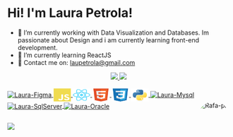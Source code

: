 # Hi! I'm Laura Petrola!

- 🔭 I’m currently working with Data Visualization and Databases. Im passionate about Design and i am currently learning front-end development.
- 🌱 I’m currently learning ReactJS
- 💬 Contact me on: laupetrola@gmail.com

<div align="center">
  <a href="https://github.com/petrolau">
  <img height="180em" src="https://github-readme-stats.vercel.app/api?username=petrolau&show_icons=true&theme=dracula&include_all_commits=true&count_private=true"/>
  <img height="180em" src="https://github-readme-stats.vercel.app/api/top-langs/?username=petrolau&layout=compact&langs_count=7&theme=dracula"/>
</div>
  
  <div style="display: inline_block"><br>
  <img align="center" alt="Laura-Figma" height="30" width="40" src="https://cdn.jsdelivr.net/gh/devicons/devicon/icons/figma/figma-original.svg" />
  <img align="center" alt="Laura-Js" height="30" width="40" src="https://raw.githubusercontent.com/devicons/devicon/master/icons/javascript/javascript-plain.svg">
  <img align="center" alt="Laura-React" height="30" width="40" src="https://raw.githubusercontent.com/devicons/devicon/master/icons/react/react-original.svg">
  <img align="center" alt="Laura-HTML" height="30" width="40" src="https://raw.githubusercontent.com/devicons/devicon/master/icons/html5/html5-original.svg">
  <img align="center" alt="Laura-CSS" height="30" width="40" src="https://raw.githubusercontent.com/devicons/devicon/master/icons/css3/css3-original.svg">
  <img align="center" alt="Laura-Python" height="30" width="40" src="https://raw.githubusercontent.com/devicons/devicon/master/icons/python/python-original.svg">
  <img align="center" alt="Laura-Mysql" height="30" width="40" src="https://cdn.jsdelivr.net/gh/devicons/devicon/icons/mysql/mysql-original.svg" />
  <img align="center" alt="Laura-SqlServer" height="30" width="40" src="https://cdn.jsdelivr.net/gh/devicons/devicon/icons/microsoftsqlserver/microsoftsqlserver-plain-wordmark.svg" />
  <img align="center" alt="Laura-Oracle" height="30" width="40" src="https://cdn.jsdelivr.net/gh/devicons/devicon/icons/oracle/oracle-original.svg" />  
  <img align="right" alt="Rafa-pic" height="150" style="border-radius:50px;" src="https://cdn.discordapp.com/attachments/815815735766548541/961764968708067358/picasion.com_bfe8e5a69d2965e6221700081277c241.gif">
</div>

##
  
  <div>
    <a href="https://www.linkedin.com/in/laura-petrola-747893166/" target="_blank"><img src="https://img.shields.io/badge/-LinkedIn-%230077B5?style=for-the-badge&logo=linkedin&logoColor=white" target="_blank"></a> 
    
  </div>
